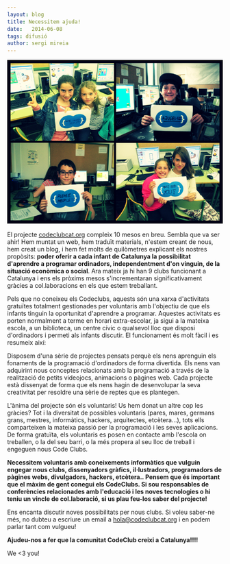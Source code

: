 ```yaml
---
layout: blog
title: Necessitem ajuda!
date:   2014-06-08 
tags: difusió
author: sergi mireia
---
```


![taller](/blog/images_blog/help_us.png)

El projecte [codeclubcat.org](codeclubcat.org) compleix 10 mesos en breu. Sembla que va ser ahir! Hem muntat un web, hem traduït materials, n'estem creant de nous, hem creat un blog, i hem fet molts de quilòmetres explicant els nostres propòsits: __poder oferir a cada infant de Catalunya la possibilitat d'aprendre a programar ordinadors, independentment d'on vinguin, de la situació econòmica o social__. Ara mateix ja hi han 9 clubs funcionant a Catalunya i ens els pròxims mesos s'incrementaran significativament gràcies a col.laboracions en els que estem treballant.

Pels que no coneixeu els Codeclubs, aquests són una xarxa d'activitats gratuïtes totalment gestionades per voluntaris amb l'objectiu de que els infants tinguin la oportunitat d'aprendre a programar. Aquestes activitats es porten normalment a terme en horari extra-escolar, ja sigui a la mateixa escola, a un biblioteca, un centre cívic o qualsevol lloc que disposi d'ordinadors i permeti als infants discutir. El funcionament és molt fàcil i es resumeix així:

Disposem d'una sèrie de projectes pensats perquè els nens aprenguin els fonaments de la programació d'ordinadors de forma divertida. Els nens van adquirint nous conceptes relacionats amb la programació a través de la realització de petits videojocs, animacions o pàgines web. Cada projecte està dissenyat de forma que els nens hagin de desenvolupar la seva creativitat per resoldre una sèrie de reptes que es plantegen.

L'ànima del projecte són els voluntaris! Us hem donat un altre cop les gràcies? Tot i la diversitat de possibles voluntaris (pares, mares, germans grans, mestres, informàtics, hackers, arquitectes, etcètera...), tots ells comparteixen la mateixa passió per la programació i les seves aplicacions. De forma gratuïta, els voluntaris es posen en contacte amb l'escola on treballen, o la del seu barri, o la més propera al seu lloc de treball i engeguen nous Code Clubs.

__Necessitem voluntaris amb coneixements informàtics que vulguin engegar nous clubs, dissenyadors gràfics, il·lustradors, programadors de pàgines webs, divulgadors, hackers, etcètera.. Pensem que és important que el màxim de gent conegui els CodeClubs. Si sou responsables de conferències relacionades amb l'educació i les noves tecnologies o hi teniu un vincle de col.laboració, si us plau feu-los saber del projecte!__

Ens encanta discutir noves possibilitats per nous clubs. Si voleu saber-ne més, no dubteu a escriure un email a [hola@codeclubcat.org](hola@codeclubcat.org) i en podem parlar tant com vulgueu! 

__Ajudeu-nos a fer que la comunitat CodeClub creixi a Catalunya!!!!__ 

We <3 you!









    
